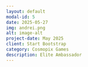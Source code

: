 ```yaml
---
layout: default
modal-id: 5
date: 2025-05-27
img: andrei.png
alt: image-alt
project-date: May 2025
client: Start Bootstrap
category: Cosmopix Games
description: Elite Ambassador
---
```

